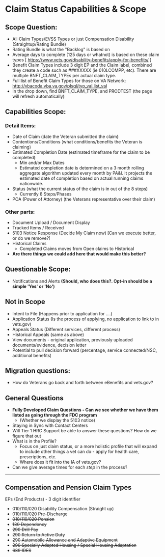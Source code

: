 # Claim Status Capabilities & Scope

## Scope Question: 
- All Claim Types/EVSS Types or just Compensation Disability (Straightup/Rating Bundle)
- Rating Bundle is what the "Backlog" is based on
- Average days to complete (125 days or whatnot) is based on these claim types [ https://www.vets.gov/disability-benefits/apply-for-benefits/ ]
- Benefit Claim Types include 3 digit EP and the Claim label, combined they create a code such as ###XXXXX  (ie 010LCOMPP, etc). There are multiple BNFT_CLAIM_TYPEs per actual claim type. 
- Full list of Benefit Claim Types for those on VA Network: http://vbacoda.vba.va.gov/plsql/typ_val.list_val 
- In the drop down, find BNFT_CLAIM_TYPE, and PRODTEST (the page will refresh automatically)

## Capabilities Scope:

### Detail Items:
- Date of Claim  (date the Veteran submitted the claim)
- Contentions/Conditions (what conditions/benefits the Veteran is claiming)
- Estimated Completion Date (estimated timeframe for the claim to be completed)
  - Min and/or Max Dates 
  - Estimated completion date is determined on a 3 month rolling aggregate algorithm updated every month by PA&I. It projects the estimated date of completion based on actual running claims nationwide. 
- Status (what the current status of the claim is in out of the 8 steps)
  - Currently 8 Steps/Phases
- POA (Power of Attorney) (the Veterans representative over their claim)

### Other parts:
- Document Upload / Document Display
- Tracked Items / Received
- 5103 Notice Response (Decide My Claim now) [Can we execute better, or do we remove?]
- Historical Claims
  - Completed Claims moves from Open claims to Historical
- **Are there things we could add here that would make this better?**

## Questionable Scope:
- Notifications and Alerts **(Should, who does this?. Opt-in should be a simple 'Yes' or 'No')**

## Not in Scope 
- Intent to File (Happens prior to application for ....)
- Application Status (Is the process of applying, no application to link to in vets.gov)
- Appeals Status (Different services, different process)
- Historical Appeals (same as above)
- View documents - original application, previously uploaded documents/evidence, decision letter
- Potential to pull decision forward (percentage, service connected/NSC, additional benefits)

## Migration questions:
- How do Veterans go back and forth between eBenefits and vets.gov?

## General Questions
- **Fully Developed Claim Questions - Can we see whether we have them listed as going through the FDC program**
  - (Whether we display the 5103 notice)
- Staying in Sync with Contact Centers
- Will Tier 1 HRC Support be able to answer these questions? How do we figure that out
- What is in the Profile?
  - Focus on just claim status, or a more holistic profile that will expand to include other things a vet can do - apply for health care, prescriptions, etc.
  - Where does it fit into the IA of vets.gov?
- Can we give average times for each *step* in the process?

---

## Compensation and Pension Claim Types
EPs (End Products) - 3 digit identifier

- 010/110/020 Disability Compensation (Straight up)
- 010/110/020 Pre-Discharge
- ~~010/110/020 Pension~~
- ~~130 Dependency~~
- ~~290 Drill Pay~~
- ~~290 Return to Active Duty~~
- ~~290 Automobile Allowance and Adaptive Equipment~~
- ~~290 Specially Adapted Housing / Special Housing Adaptation~~
- ~~689 IDES~~
